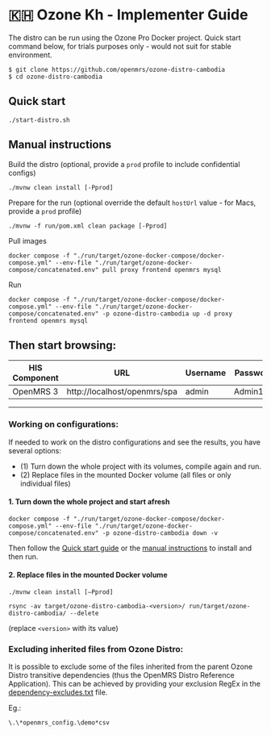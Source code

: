 # 🇰🇭 Ozone Kh - Implementer Guide

The distro can be run using the Ozone Pro Docker project. Quick start command below, for trials purposes only - would not suit for stable environment.

```
$ git clone https://github.com/openmrs/ozone-distro-cambodia
$ cd ozone-distro-cambodia
```

## Quick start
```
./start-distro.sh
```

## Manual instructions
Build the distro (optional, provide a `prod` profile to include confidential configs)
```
./mvnw clean install [-Pprod]
```

Prepare for the run (optional override the default `hostUrl` value - for Macs, provide a `prod` profile)
```
./mvnw -f run/pom.xml clean package [-Pprod]
```

Pull images
```
docker compose -f "./run/target/ozone-docker-compose/docker-compose.yml" --env-file "./run/target/ozone-docker-compose/concatenated.env" pull proxy frontend openmrs mysql
```

Run
```
docker compose -f "./run/target/ozone-docker-compose/docker-compose.yml" --env-file "./run/target/ozone-docker-compose/concatenated.env" -p ozone-distro-cambodia up -d proxy frontend openmrs mysql

```

## Then start browsing:

| HIS Component     | URL                            | Username | Password |
|-------------------|--------------------------------|----------|----------|
| OpenMRS 3         | http://localhost/openmrs/spa  | admin    | Admin123 |

---

### Working on configurations:

If needed to work on the distro configurations and see the results, you have several options:
- (1) Turn down the whole project with its volumes, compile again and run.
- (2) Replace files in the mounted Docker volume (all files or only individual files)

#### 1. Turn down the whole project and start afresh
```
docker compose -f "./run/target/ozone-docker-compose/docker-compose.yml" --env-file "./run/target/ozone-docker-compose/concatenated.env" -p ozone-distro-cambodia down -v
```
Then follow the [Quick start guide](#quick-start) or the [manual instructions](#manual-instructions) to install and then run.

#### 2. Replace files in the mounted Docker volume
```
./mvnw clean install [–Pprod]
```
```
rsync -av target/ozone-distro-cambodia-<version>/ run/target/ozone-distro-cambodia/ --delete
```
(replace `<version>` with its value)

### Excluding inherited files from Ozone Distro:

It is possible to exclude some of the files inherited from the parent Ozone Distro transitive dependencies (thus the OpenMRS Distro Reference Application).
This can be achieved by providing your exclusion RegEx in the [dependency-excludes.txt](dependency-excludes.txt) file.

Eg.:
```
\.\*openmrs_config.\demo*csv
```
